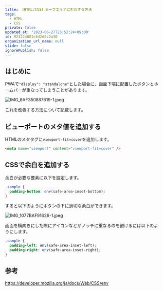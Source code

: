 ```yaml
---
title: 【HTML/CSS】セーフエリアに対応する方法
tags:
  - HTML
  - CSS
private: false
updated_at: '2023-06-27T23:52:24+09:00'
id: 923224881c6d2d6c2a30
organization_url_name: null
slide: false
ignorePublish: false
---
```

## はじめに

PWAで`"display": "standalone"`とした場合に、画面下端に配置したボタンとホームバーが重なってしまうことがあります。

![IMG_6AF350887619-1.jpeg](https://qiita-image-store.s3.ap-northeast-1.amazonaws.com/0/2342443/c9d1d6c2-7ec4-9121-573d-976715758034.jpeg)

これを改善する方法について記載します。

## ビューポートのメタ値を追加する

HTMLのメタタグに`viewport-fit=cover`を追加します。

```html
<meta name="viewport" content="viewport-fit=cover" />
```

## CSSで余白を追加する

余白が必要な要素に以下を設定します。

```css
.sample {
  padding-bottom: env(safe-area-inset-bottom);
}
```

すると以下のようにボタンの下に適切な余白ができます。

![IMG_1077BAF91629-1.jpeg](https://qiita-image-store.s3.ap-northeast-1.amazonaws.com/0/2342443/6d87b2f4-4a15-3607-817c-f9ce4972a120.jpeg)

画面を横向きにした際にアイコンなどがノッチに重なるのを避けるには以下のようにします。

```css
.sample {
  padding-left: env(safe-area-inset-left);
  padding-right: env(safe-area-inset-right);
}
```

## 参考

https://developer.mozilla.org/ja/docs/Web/CSS/env

